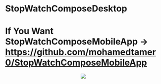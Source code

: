 # StopWatchComposeDesktop


# If You Want StopWatchComposeMobileApp -> https://github.com/mohamedtamer0/StopWatchComposeMobileApp

<p align="center">
<img src="https://user-images.githubusercontent.com/51374446/154731221-59d7d309-0eac-4268-b93d-bba85f72d4b5.png"/>
</p>
